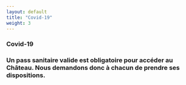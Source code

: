 ```yaml
---
layout: default
title: "Covid-19"
weight: 3
---
```


### Covid-19

### Un pass sanitaire valide est obligatoire pour accéder au Château. Nous demandons donc à chacun de prendre ses dispositions.
